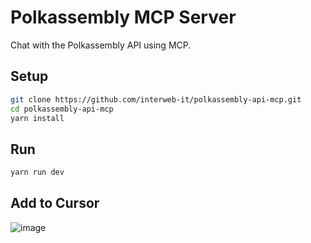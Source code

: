 
# Polkassembly MCP Server

Chat with the Polkassembly API using MCP.

## Setup

```bash
git clone https://github.com/interweb-it/polkassembly-api-mcp.git
cd polkassembly-api-mcp
yarn install
```

## Run

```bash
yarn run dev
```

## Add to Cursor

![image](./static/add-to-cursor.png)

